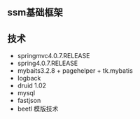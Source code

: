 ##  ssm基础框架

## 技术
* springmvc4.0.7.RELEASE
* spring4.0.7.RELEASE 
* mybaits3.2.8 + pagehelper + tk.mybatis
* logback
* druid 1.02
* mysql
* fastjson
* beetl 模版技术

